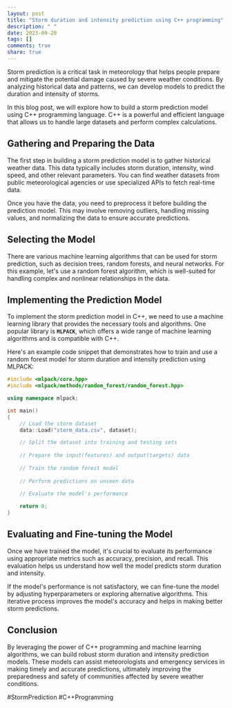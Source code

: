 ```yaml
---
layout: post
title: "Storm duration and intensity prediction using C++ programming"
description: " "
date: 2023-09-20
tags: []
comments: true
share: true
---
```


Storm prediction is a critical task in meteorology that helps people prepare and mitigate the potential damage caused by severe weather conditions. By analyzing historical data and patterns, we can develop models to predict the duration and intensity of storms.

In this blog post, we will explore how to build a storm prediction model using C++ programming language. C++ is a powerful and efficient language that allows us to handle large datasets and perform complex calculations.

## Gathering and Preparing the Data

The first step in building a storm prediction model is to gather historical weather data. This data typically includes storm duration, intensity, wind speed, and other relevant parameters. You can find weather datasets from public meteorological agencies or use specialized APIs to fetch real-time data.

Once you have the data, you need to preprocess it before building the prediction model. This may involve removing outliers, handling missing values, and normalizing the data to ensure accurate predictions.

## Selecting the Model

There are various machine learning algorithms that can be used for storm prediction, such as decision trees, random forests, and neural networks. For this example, let's use a random forest algorithm, which is well-suited for handling complex and nonlinear relationships in the data.

## Implementing the Prediction Model

To implement the storm prediction model in C++, we need to use a machine learning library that provides the necessary tools and algorithms. One popular library is **`MLPACK`**, which offers a wide range of machine learning algorithms and is compatible with C++.

Here's an example code snippet that demonstrates how to train and use a random forest model for storm duration and intensity prediction using MLPACK:

```cpp
#include <mlpack/core.hpp>
#include <mlpack/methods/random_forest/random_forest.hpp>

using namespace mlpack;

int main()
{
    // Load the storm dataset
    data::Load("storm_data.csv", dataset);

    // Split the dataset into training and testing sets
    
    // Prepare the input(features) and output(targets) data
    
    // Train the random forest model
    
    // Perform predictions on unseen data
    
    // Evaluate the model's performance

    return 0;
}
```

## Evaluating and Fine-tuning the Model

Once we have trained the model, it's crucial to evaluate its performance using appropriate metrics such as accuracy, precision, and recall. This evaluation helps us understand how well the model predicts storm duration and intensity.

If the model's performance is not satisfactory, we can fine-tune the model by adjusting hyperparameters or exploring alternative algorithms. This iterative process improves the model's accuracy and helps in making better storm predictions.

## Conclusion

By leveraging the power of C++ programming and machine learning algorithms, we can build robust storm duration and intensity prediction models. These models can assist meteorologists and emergency services in making timely and accurate predictions, ultimately improving the preparedness and safety of communities affected by severe weather conditions.

#StormPrediction #C++Programming
